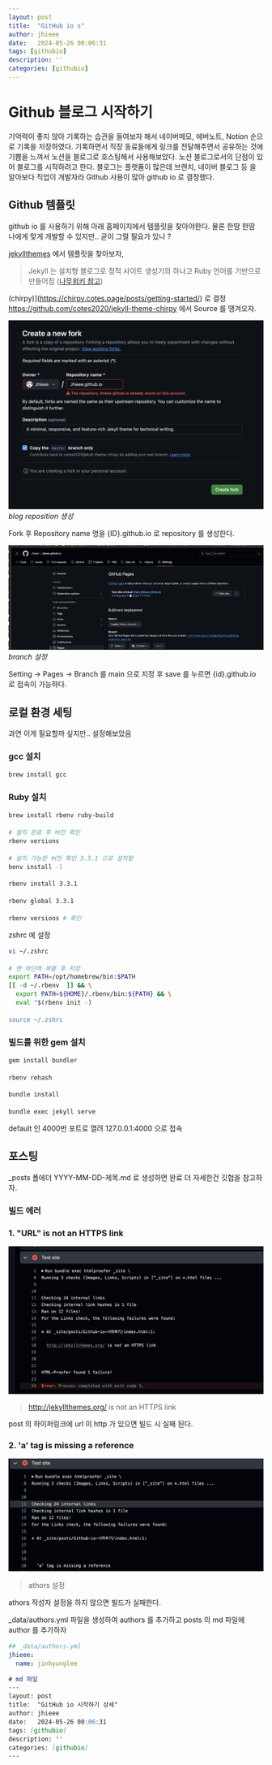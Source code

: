 ```yaml
---
layout: post
title:  "GitHub io s"
author: jhieee
date:   2024-05-26 00:06:31
tags: [githubio]
description: ''
categories: [githubio]
---
```


# Github 블로그 시작하기

기억력이 좋지 않아 기록하는 습관을 들여보자 해서 네이버메모, 에버노트, Notion 순으로 기록을 저장하였다. 기록하면서 직장 동료들에게 링크를 전달해주면서 공유하는 것에 기쁨을 느껴서 노션을 블로그로 호스팅해서 사용해보았다. 노션 블로그로서의 단점이 있어 블로그를 시작하려고 한다.
 블로그는 플랫폼이 많은데 브랜치, 네이버 블로그 등 을 알아보다 직업이 개발자라 Github 사용이 많아 github io 로 결정했다.

## Github 템플릿

github io 를 사용하기 위해 아래 홈페이지에서 템플릿을 찾아야한다. 물론 한땀 한땀 나에게 맞게 개발할 수 있지만.. 굳이 그럴 필요가 있나 ?

[jekyllthemes](https://jekyllrb.com/docs/themes/) 에서 템플릿을 찾아보자,

> Jekyll 는 설치형 블로그로 정적 사이트 생성기의 하나고 Ruby 언어를 기반으로 만들어짐 ([나무위키 참고](https://namu.wiki/w/jekyll))

(chirpy)](https://chirpy.cotes.page/posts/getting-started/) 로 결정
https://github.com/cotes2020/jekyll-theme-chirpy 에서 Source 를 땡겨오자.

![_blog reposition 생성_](/assets/img/github-io-start/init_1.png)
_blog reposition 생성_

Fork 후 Repository name 명을 {ID}.github.io 로 repository 를 생성한다.

![branch 설정](/assets/img/github-io-start/init_2.png)
_branch 설정_

Setting -> Pages -> Branch 를 main 으로 지정 후 save 를 누르면 {id}.github.io 로 접속이 가능하다.

## 로컬 환경 세팅

과연 이게 필요할까 싶지만.. 설정해보았음

### gcc 설치
```bash
brew install gcc
```

### Ruby 설치

```bash
brew install rbenv ruby-build

# 설치 완료 후 버전 확인
rbenv versions 

# 설치 가능한 버전 확인 3.3.1 으로 설치함
benv install -l 

rbenv install 3.3.1

rbenv global 3.3.1

rbenv versions # 확인

```

zshrc 에 설정

```bash
vi ~/.zshrc

# 맨 하단에 복붙 후 저장
export PATH=/opt/homebrew/bin:$PATH
[[ -d ~/.rbenv  ]] && \
  export PATH=${HOME}/.rbenv/bin:${PATH} && \
  eval "$(rbenv init -)

source ~/.zshrc
```

### 빌드를 위한 gem 설치
```bash
gem install bundler

rbenv rehash

bundle install

bundle exec jekyll serve
```

default 인 4000번 포트로 열려 127.0.0.1:4000 으로 접속 

## 포스팅
_posts 폴에더 YYYY-MM-DD-제목.md 로 생성하면 완료
더 자세한건 깃헙을 참고하자.


### 빌드 에러

### 1. "URL" is not an HTTPS link

![error_1 설정](/assets/img/github-io-start/error_1.png)

> http://jekyllthemes.org/ is not an HTTPS link

post 의 하이퍼링크에 url 이 http 가 있으면 빌드 시 실패 된다.

### 2. 'a' tag is missing a reference

![error_2 설정](/assets/img/github-io-start/error_2.png)

> athors 설정

athors 작성자 설정을 하지 않으면 빌드가 실패한다.

_data/authors.yml 파일을 생성하여 authors 를 추가하고 posts 의 md 파일에 author 를 추가하자 

```yaml
## _data/authors.yml
jhieee:
  name: jinhyunglee
```

```md
# md 파일
---
layout: post
title:  "GitHub io 시작하기 상세"
author: jhieee
date:   2024-05-26 00:06:31
tags: [githubio]
description: ''
categories: [githubio]
---
```
